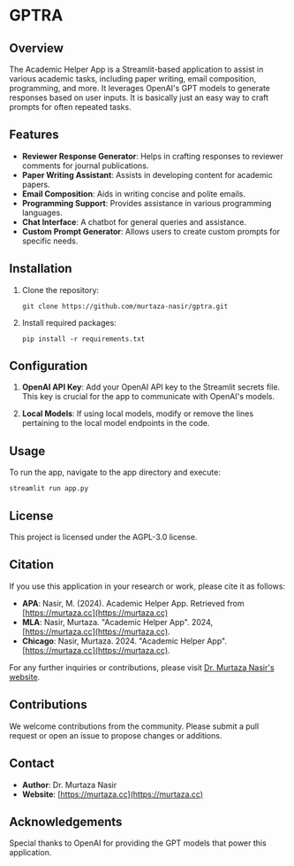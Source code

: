 # GPTRA

## Overview
The Academic Helper App is a Streamlit-based application to assist in various academic tasks, including paper writing, email composition, programming, and more. It leverages OpenAI's GPT models to generate responses based on user inputs. It is basically just an easy way to craft prompts for often repeated tasks. 

## Features
- **Reviewer Response Generator**: Helps in crafting responses to reviewer comments for journal publications.
- **Paper Writing Assistant**: Assists in developing content for academic papers.
- **Email Composition**: Aids in writing concise and polite emails.
- **Programming Support**: Provides assistance in various programming languages.
- **Chat Interface**: A chatbot for general queries and assistance.
- **Custom Prompt Generator**: Allows users to create custom prompts for specific needs.

## Installation
1. Clone the repository:
   ```
   git clone https://github.com/murtaza-nasir/gptra.git
   ```
2. Install required packages:
   ```
   pip install -r requirements.txt
   ```

## Configuration
1. **OpenAI API Key**: Add your OpenAI API key to the Streamlit secrets file. This key is crucial for the app to communicate with OpenAI's models.

2. **Local Models**: If using local models, modify or remove the lines pertaining to the local model endpoints in the code.

## Usage
To run the app, navigate to the app directory and execute:
```
streamlit run app.py
```

## License
This project is licensed under the AGPL-3.0 license.

## Citation
If you use this application in your research or work, please cite it as follows:
- **APA**: Nasir, M. (2024). Academic Helper App. Retrieved from [https://murtaza.cc](https://murtaza.cc)
- **MLA**: Nasir, Murtaza. "Academic Helper App". 2024, [https://murtaza.cc](https://murtaza.cc).
- **Chicago**: Nasir, Murtaza. 2024. "Academic Helper App". [https://murtaza.cc](https://murtaza.cc).

For any further inquiries or contributions, please visit [Dr. Murtaza Nasir's website](https://murtaza.cc).

## Contributions
We welcome contributions from the community. Please submit a pull request or open an issue to propose changes or additions.

## Contact
- **Author**: Dr. Murtaza Nasir
- **Website**: [https://murtaza.cc](https://murtaza.cc)

## Acknowledgements
Special thanks to OpenAI for providing the GPT models that power this application.
